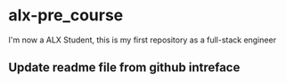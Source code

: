 # alx-pre_course
I'm now a ALX Student, this is my first repository as a full-stack engineer
## Update readme file from github intreface

